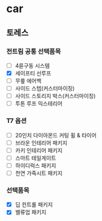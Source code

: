 # car

## 토레스

### 전트림 공통 선택품목
- [ ] 4륜구동 시스템
- [X] 세이프티 선루프
- [ ] 무릎 에어백
- [ ] 사이드 스텝(커스터마이징)
- [ ] 사이드 스토리지 박스(커스터마이징)
- [ ] 투톤 루프 익스테리어

### T7 옵션
- [ ] 20인치 다이아몬드 커팅 휠 & 타이어
- [ ] 브라운 인테리어 패키지
- [ ] 카키 인테리어 패키지
- [ ] 스마트 테일게이트
- [ ] 하이디럭스 패키지
- [ ] 천연 가죽시트 패키지

### 선택품목
- [X] 딥 컨트롤 패키지
- [X] 밸류업 패키지
